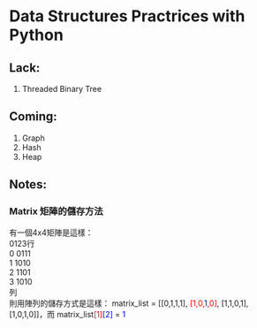 # Data Structures Practrices with Python #

## Lack:  ##

1. Threaded Binary Tree

## Coming: ##

1. Graph
2. Hash
3. Heap

## Notes: ##

### Matrix 矩陣的儲存方法 ###

有一個4x4矩陣是這樣：<br>
  0123行<br>
0 0111<br>
1 1010<br>
2 1101<br>
3 1010<br>
列<br>
則用陣列的儲存方式是這樣：
matrix_list = [[0,1,1,1], <font color="red">[1,0,<font color="blue">1</font>,0]</font>, [1,1,0,1], [1,0,1,0]]，而
matrix_list<font color="red">[1]</font><font color="blue">[2]</font> = <font color="blue">1</font>